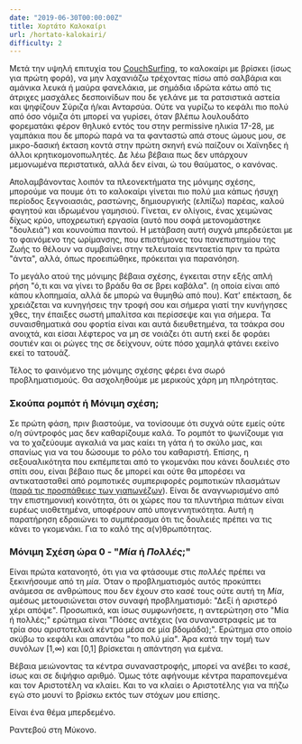 ```yaml
---
date: "2019-06-30T00:00:00Z"
title: Χορτάτο Καλοκαίρι
url: /hortato-kalokairi/
difficulty: 2
---
```


Μετά την υψηλή επιτυχία του [CouchSurfing](https://www.couchsurfing.com/), το καλοκαίρι με βρίσκει (ίσως για πρώτη φορά),
να μην λαχανιάζω τρέχοντας πίσω από σαλβάρια και αμάνικα λευκά ή μαύρα φανελάκια, με σημάδια ιδρώτα κάτω από τις άτριχες
μασχάλες δεσποινίδων που δε γελάνε με τα ρατσιστικά αστεία και ψηφίζουν Σύριζα ή/και Ανταρσύα.
Ούτε να γυρίζω το κεφάλι πιο πολύ από όσο νόμιζα ότι μπορεί να γυρίσει, όταν
βλέπω λουλουδάτο φορεματάκι φέρον θηλυκό εντός του στην permissive ηλικία 17-28, με γαμπάκια που δε μπορώ παρά να τα φανταστώ 
απά στους ώμους μου, σε μικρο-δασική έκταση κοντά στην πρώτη σκηνή ενώ παίζουν οι Χαϊνηδες ή άλλοι κρητικομονοπωλητές.
Δε λέω βέβαια πως δεν υπάρχουν μεμονωμένα περιστατικά, αλλά δεν είναι, ώ του θαύματος, ο κανόνας.

Απολαμβάνοντας λοιπόν τα πλεονεκτήματα της μόνιμης σχέσης, μπορούμε να πουμε ότι το καλοκαίρι γίνεται πιο πολύ μια κάπως ήσυχη
περίοδος ξεγνοιασιάς, ραστώνης, δημιουργικής (ελπίζω) παρέας, καλού φαγητού και ιδρωμένου γαμησιού. Γίνεται, εν ολίγοις,
ένας χειμώνας δίχως κρύο, υποχρεωτική εργασία (αυτό που σοφά μετονομάστηκε "δουλειά") και κουνούπια παντού. Η μετάβαση αυτή
συχνά μπερδεύεται με το φαινόμενο της ωρίμανσης, που επιστήμονες του πανεπιστημίου της Ζωής το θέλουν να συμβαίνει στην
τελευταία πενταετία πριν τα πρώτα "άντα", αλλά, όπως προειπώθηκε, πρόκειται για παρανόηση. 

Το μεγάλο ατού της μόνιμης βέβαια σχέσης, έγκειται στην εξής απλή ρήση "ό,τι και να γίνει το βράδυ θα σε βρει καβάλα".
(η οποία είναι από κάπου κλοπημαία, αλλά δε μπορώ να θυμηθώ από που).
Κατ' επέκταση, δε χρειάζεται να κυνηγήσεις την τροφή σου και σήμερα γιατί την κυνήγησες χθες, την έπαιξες σωστή μπαλίτσα και
περίσσεψε και για σήμερα. Τα συναισθηματικά σου φορτία είναι και αυτά διευθετημένα, τα τσάκρα σου ανοιχτά, και είσαι λέφτερος
να μη σε νοιάζει ότι αυτή εκεί δε φοράει σουτιέν και οι ρώγες της σε δείχνουν, ούτε πόσο χαμηλά φτάνει εκείνο εκεί το τατουάζ.

Τέλος το φαινόμενο της μόνιμης σχέσης φέρει ένα σωρό προβληματισμούς. Θα ασχοληθούμε με μερικούς χάρη μη πληρότητας. 

### Σκούπα ρομπότ ή Μόνιμη σχέση;

Σε πρώτη φάση, πριν βιαστούμε, να τονίσουμε ότι συχνά ούτε εμείς ούτε ο/η σύντροφός μας δεν καθαρίζουμε καλά. Το ρομπότ το ψωνίζουμε για να
το χαζεύουμε αγκαλιά να μας καίει τη γάτα ή το σκύλο μας, και σπανίως για να του δώσουμε το ρόλο του καθαριστή. Επίσης,
η σεξουαλικότητα που εκπέμπεται από το γκομενάκι που κάνει δουλειές στο σπίτι σου, είναι βέβαιο πως δε μπορεί και ούτε
θα μπορέσει να αντικατασταθεί από ρομποτικές συμπεριφορές ρομποτικών πλασμάτων
([παρά τις προσπάθειες των γιαπωνέζων](https://www.maxim.com/gear/new-customizable-sex-doll-2018-1)).
Είναι δε αναγνωρισμένο από την επιστημονική κοινότητα, ότι οι χώρες που τα πλυντήρια πιάτων είναι ευρέως υιοθετημένα,
υποφέρουν από υπογεννητικότητα. Αυτή η παρατήρηση εδραιώνει το συμπέρασμα ότι τις δουλειές πρέπει να τις κάνει το γκομενάκι.
Για το καλό της α(ν)θρωπότητας.

### Μόνιμη Σχέση ώρα 0 - "*Μία* ή *Πολλές*;"

Είναι πρώτα κατανοητό, ότι για να φτάσουμε στις *πολλές* πρέπει να ξεκινήσουμε από τη *μία*. Όταν ο προβληματισμός αυτός 
προκύπτει ανάμεσα σε ανθρώπους που δεν έχουν στο κασέ τους ούτε αυτή τη *Μία*, αμέσως μετουσιώνεται στον συναφή προβληματισμό:
"Δεξί ή αριστερό χέρι απόψε".
Προσωπικά, και ίσως συμφωνήσετε, η αντερώτηση στο "Μία ή πολλές;" ερώτημα είναι
"Πόσες αντέχεις (να συναναστραφείς με τα τρία σου αριστοτελικά κέντρα μέσα σε μία βδομάδα);". Ερώτημα στο οποίο σκύβω το κεφάλι
και απαντάω "το πολύ μία". Άρα κατά την τομή των συνόλων [1,∞) και [0,1] βρίσκεται η απάντηση για εμένα.

Βέβαια μειώνοντας τα κέντρα συναναστροφής, μπορεί να ανέβει το κασέ, ίσως και σε διψήφιο αριθμό. Όμως τότε αφήνουμε
κέντρα παραπονεμένα και τον Αριστοτέλη να κλαίει. Και το να κλαίει ο Αριστοτέλης για να πήζω εγώ στο μουνί το βρίσκω
εκτός των στόχων μου επίσης.

Είναι ένα θέμα μπερδεμένο.

Ραντεβού στη Μύκονο.
